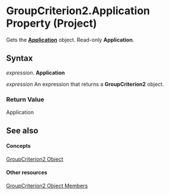 
# GroupCriterion2.Application Property (Project)

Gets the  **[Application](8eb91712-7784-a102-38c0-19bb056c27e9.md)** object. Read-only **Application**.


## Syntax

 _expression_. **Application**

 _expression_ An expression that returns a **GroupCriterion2** object.


### Return Value

Application


## See also


#### Concepts


[GroupCriterion2 Object](06047a9d-a9db-43e0-e759-e24560da7128.md)
#### Other resources


[GroupCriterion2 Object Members](c18e9700-62e4-754e-e8d6-49aa97b97ab1.md)